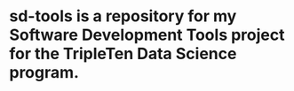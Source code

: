 # sd-tools is a repository for my Software Development Tools project for the TripleTen Data Science program.
